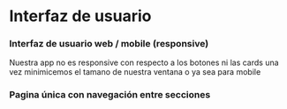 # Interfaz de usuario

### Interfaz de usuario web / mobile (responsive)

Nuestra app no es responsive con respecto a los botones ni las cards una vez minimicemos el tamano de nuestra ventana o ya sea para mobile

### Pagina única con navegación entre secciones

